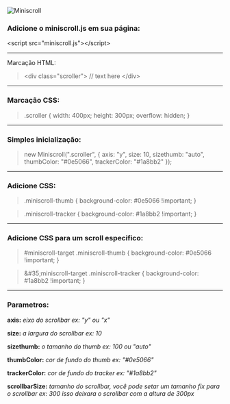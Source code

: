 ![Miniscroll](http://miniscroll.rogerluizm.com.br/img/logo.png)

### Adicione o miniscroll.js em sua página:

&lt;script src="miniscroll.js"&gt;&lt;/script&gt;

***

Marcação HTML:

> &lt;div class="scroller"&gt;
> // text here
> &lt;/div&gt;

***

### Marcação CSS:
> .scroller {
>     width: 400px;
>     height: 300px;
>     overflow: hidden;
> }

***

### Simples inicialização:
> new Miniscroll(".scroller", {
>     axis: "y",
>     size: 10,
>     sizethumb: "auto",
>     thumbColor: "#0e5066",
>     trackerColor: "#1a8bb2"
> });

***

### Adicione CSS:
> .miniscroll-thumb {
>     background-color: #0e5066 !important;
> }

> .miniscroll-tracker {
>     background-color: #1a8bb2 !important;
> }

***

### Adicione CSS para um scroll especifico:
> &#35;miniscroll-target .miniscroll-thumb {
>     background-color: #0e5066 !important;
> }

> &\#35;miniscroll-target .miniscroll-tracker {
>     background-color: #1a8bb2 !important;
> }

***

### Parametros:
**axis:**
_eixo do scrollbar ex: "y" ou "x"_

**size:**
_a largura do scrollbar ex: 10_

**sizethumb:**
_o tamanho do thumb ex: 100 ou "auto"_

**thumbColor:**
_cor de fundo do thumb ex: "#0e5066"_

**trackerColor:**
_cor de fundo do tracker ex: "#1a8bb2"_

**scrollbarSize:**
_tamanho do scrollbar, você pode setar um tamanho fix para o scrollbar ex: 300 isso deixara o scrollbar com a altura de 300px_
